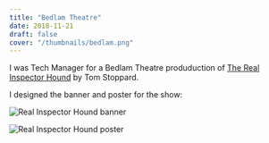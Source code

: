 ```yaml
---
title: "Bedlam Theatre"
date: 2018-11-21
draft: false
cover: "/thumbnails/bedlam.png"
---
```


I was Tech Manager for a Bedlam Theatre produduction of [The Real Inspector Hound](https://www.bedlamtheatre.co.uk/shows/the-real-inspector-hound-2018) by Tom Stoppard.

I designed the banner and poster for the show:

![Real Inspector Hound banner](/bedlam/banner.png)

![Real Inspector Hound poster](/bedlam/poster.png)